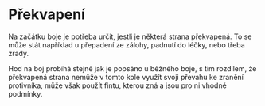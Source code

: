 # Překvapení

Na začátku boje je potřeba určit, jestli je některá strana
překvapená. To se může stát například u přepadení ze zálohy,
padnutí do léčky, nebo třeba zrady.

Hod na boj probíhá stejně jak je popsáno u běžného boje, s tím rozdílem,
že překvapená strana nemůže v tomto kole využít svoji převahu ke zranění
protivníka, může však použít fintu, kterou zná a jsou pro ni vhodné
podmínky.
